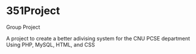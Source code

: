 # 351Project
Group Project

A project to create a better adivising system for the CNU PCSE department
Using PHP, MySQL, HTML, and CSS
